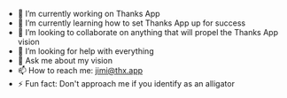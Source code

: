 

- 🔭 I’m currently working on Thanks App
- 🌱 I’m currently learning how to set Thanks App up for success
- 👯 I’m looking to collaborate on anything that will propel the Thanks App vision
- 🤔 I’m looking for help with everything
- 💬 Ask me about my vision
- 📫 How to reach me: jimi@thx.app
- ⚡ Fun fact: Don't approach me if you identify as an alligator
